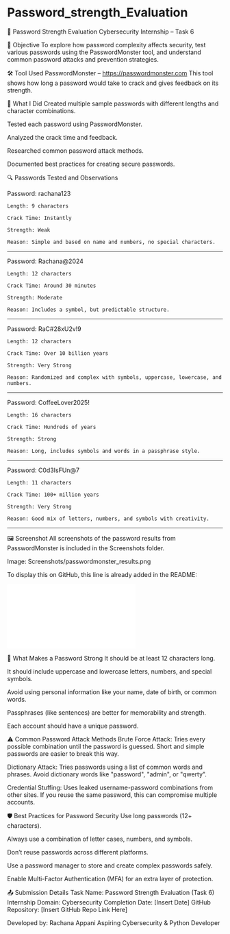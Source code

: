 # Password_strength_Evaluation
🔐 Password Strength Evaluation
Cybersecurity Internship – Task 6

📌 Objective
To explore how password complexity affects security, test various passwords using the PasswordMonster tool, and understand common password attacks and prevention strategies.

🛠 Tool Used
PasswordMonster – https://passwordmonster.com
This tool shows how long a password would take to crack and gives feedback on its strength.

📝 What I Did
Created multiple sample passwords with different lengths and character combinations.

Tested each password using PasswordMonster.

Analyzed the crack time and feedback.

Researched common password attack methods.

Documented best practices for creating secure passwords.

🔍 Passwords Tested and Observations

Password: rachana123
    
    Length: 9 characters
    
    Crack Time: Instantly
    
    Strength: Weak
  
    Reason: Simple and based on name and numbers, no special characters.
___________________________________

Password: Rachana@2024

    Length: 12 characters 
    
    Crack Time: Around 30 minutes 
    
    Strength: Moderate 
    
    Reason: Includes a symbol, but predictable structure.
___________________________________

Password: RaC#28xU2v!9

    Length: 12 characters
    
    Crack Time: Over 10 billion years
    
    Strength: Very Strong
    
    Reason: Randomized and complex with symbols, uppercase, lowercase, and numbers.
____________________________________

Password: CoffeeLover2025!

    Length: 16 characters
    
    Crack Time: Hundreds of years
    
    Strength: Strong
    
    Reason: Long, includes symbols and words in a passphrase style.
____________________________________

Password: C0d3IsFUn@7
  
    Length: 11 characters
    
    Crack Time: 100+ million years
    
    Strength: Very Strong
    
    Reason: Good mix of letters, numbers, and symbols with creativity.
_____________________________________

🖼 Screenshot
All screenshots of the password results from PasswordMonster is included in the Screenshots folder.

Image: Screenshots/passwordmonster_results.png

To display this on GitHub, this line is already added in the README:

![Password Strength Results](screenshots/password_strength.pdf)

🔐 What Makes a Password Strong
It should be at least 12 characters long.

It should include uppercase and lowercase letters, numbers, and special symbols.

Avoid using personal information like your name, date of birth, or common words.

Passphrases (like sentences) are better for memorability and strength.

Each account should have a unique password.

⚠️ Common Password Attack Methods
Brute Force Attack:
Tries every possible combination until the password is guessed. Short and simple passwords are easier to break this way.

Dictionary Attack:
Tries passwords using a list of common words and phrases. Avoid dictionary words like "password", "admin", or "qwerty".

Credential Stuffing:
Uses leaked username-password combinations from other sites. If you reuse the same password, this can compromise multiple accounts.

🛡 Best Practices for Password Security
Use long passwords (12+ characters).

Always use a combination of letter cases, numbers, and symbols.

Don’t reuse passwords across different platforms.

Use a password manager to store and create complex passwords safely.

Enable Multi-Factor Authentication (MFA) for an extra layer of protection.


📤 Submission Details
Task Name: Password Strength Evaluation (Task 6)
Internship Domain: Cybersecurity
Completion Date: [Insert Date]
GitHub Repository: [Insert GitHub Repo Link Here]

Developed by: Rachana Appani
Aspiring Cybersecurity & Python Developer

